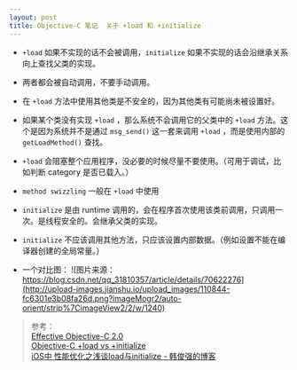 ```yaml
---
layout: post
title: Objective-C 笔记  关于 +load 和 +initialize
---
```

- `+load` 如果不实现的话不会被调用，`initialize` 如果不实现的话会沿继承关系向上查找父类的实现。
- 两者都会被自动调用，不要手动调用。

- 在 `+load` 方法中使用其他类是不安全的，因为其他类有可能尚未被设置好。

- 如果某个类没有实现  `+load` ，那么系统不会调用它的父类中的 `+load` 方法。这个是因为系统并不是通过 `msg_send()` 这一套来调用 `+load` ，而是使用内部的 `getLoadMethod()` 查找。

- `+load` 会阻塞整个应用程序，没必要的时候尽量不要使用。（可用于调试，比如判断 category 是否已载入。）

- `method swizzling` 一般在 `+load` 中使用

- `initialize` 是由 runtime 调用的，会在程序首次使用该类前调用，只调用一次。是线程安全的。会继承父类的实现。

- `initialize` 不应该调用其他方法，只应该设置内部数据。（例如设置不能在编译器创建的全局常量。）

- 一个对比图：
![图片来源：https://blog.csdn.net/qq_31810357/article/details/70622276](http://upload-images.jianshu.io/upload_images/110844-fc6301e3b08fa26d.png?imageMogr2/auto-orient/strip%7CimageView2/2/w/1240) 




> 参考：   
>  [Effective Objective-C 2.0](https://book.douban.com/subject/25829244/)  
> [Objective-C +load vs +initialize](http://blog.leichunfeng.com/blog/2015/05/02/objective-c-plus-load-vs-plus-initialize/)  
> [iOS中 性能优化之浅谈load与initialize - 韩俊强的博客](https://blog.csdn.net/qq_31810357/article/details/70622276)
